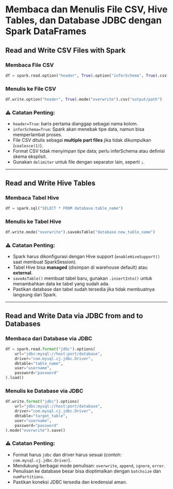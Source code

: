 # **Membaca dan Menulis File CSV, Hive Tables, dan Database JDBC dengan Spark DataFrames**

## **Read and Write CSV Files with Spark**

### Membaca File CSV

```python
df = spark.read.option("header", True).option("inferSchema", True).csv("path/to/file.csv")
```

### Menulis ke File CSV

```python
df.write.option("header", True).mode("overwrite").csv("output/path")
```

### ⚠️ Catatan Penting:

* `header=True`: baris pertama dianggap sebagai nama kolom.
* `inferSchema=True`: Spark akan menebak tipe data, namun bisa memperlambat proses.
* File CSV ditulis sebagai **multiple part files** jika tidak dikumpulkan (`coalesce(1)`).
* Format CSV tidak menyimpan tipe data; perlu inferSchema atau definisi skema eksplisit.
* Gunakan `delimiter` untuk file dengan separator lain, seperti `;`.

---

## **Read and Write Hive Tables**

### Membaca Tabel Hive

```python
df = spark.sql("SELECT * FROM database.table_name")
```

### Menulis ke Tabel Hive

```python
df.write.mode("overwrite").saveAsTable("database.new_table_name")
```

### ⚠️ Catatan Penting:

* Spark harus dikonfigurasi dengan Hive support (`enableHiveSupport()` saat membuat SparkSession).
* Tabel Hive bisa **managed** (disimpan di warehouse default) atau **external**.
* `saveAsTable()` membuat tabel baru, gunakan `.insertInto()` untuk menambahkan data ke tabel yang sudah ada.
* Pastikan database dan tabel sudah tersedia jika tidak membuatnya langsung dari Spark.

---

## **Read and Write Data via JDBC from and to Databases**

### Membaca dari Database via JDBC

```python
df = spark.read.format("jdbc").options(
    url="jdbc:mysql://host:port/database",
    driver="com.mysql.cj.jdbc.Driver",
    dbtable="table_name",
    user="username",
    password="password"
).load()
```

### Menulis ke Database via JDBC

```python
df.write.format("jdbc").options(
    url="jdbc:mysql://host:port/database",
    driver="com.mysql.cj.jdbc.Driver",
    dbtable="target_table",
    user="username",
    password="password"
).mode("overwrite").save()
```

### ⚠️ Catatan Penting:

* Format harus `jdbc` dan driver harus sesuai (contoh: `com.mysql.cj.jdbc.Driver`).
* Mendukung berbagai mode penulisan: `overwrite`, `append`, `ignore`, `error`.
* Penulisan ke database besar bisa dioptimalkan dengan `batchsize` dan `numPartitions`.
* Pastikan koneksi JDBC tersedia dan kredensial aman.